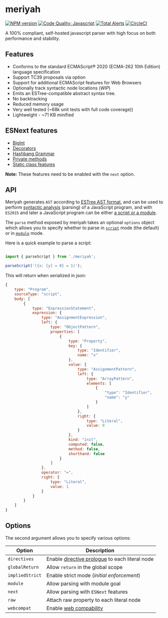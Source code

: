 # meriyah
[![NPM version](https://img.shields.io/npm/v/meriyah.svg?style=flat-square)](https://www.npmjs.com/package/meriyah)
[![Code Quality: Javascript](https://img.shields.io/lgtm/grade/javascript/g/meriyah/meriyah.svg?logo=lgtm&logoWidth=18)](https://lgtm.com/projects/g/meriyah/meriyah/context:javascript)
[![Total Alerts](https://img.shields.io/lgtm/alerts/g/meriyah/meriyah.svg?logo=lgtm&logoWidth=18)](https://lgtm.com/projects/g/meriyah/meriyah/alerts)
[![CircleCI](https://circleci.com/gh/meriyah/meriyah.svg?style=svg)](https://circleci.com/gh/meriyah/meriyah)

A 100% compliant, self-hosted javascript parser with high focus on both performance and stability.

## Features

* Conforms to the standard ECMAScript® 2020 (ECMA-262 10th Edition) language specification
* Support TC39 proposals via option
* Support for additional ECMAScript features for Web Browsers
* Optionally track syntactic node locations (*WIP*)
* Emits an ESTree-compatible abstract syntax tree.
* No backtracking
* Reduced memory usage
* Very well tested (~68k unit tests with full code coverage))
* Lightweight - ~71 KB minified

## ESNext features

* [BigInt](https://github.com/tc39/proposal-bigint)
* [Decorators](https://github.com/tc39/proposal-decorators)
* [Hashbang Grammar](https://github.com/tc39/proposal-hashbang)
* [Private methods](https://github.com/tc39/proposal-private-methods)
* [Static class features](https://github.com/tc39/proposal-static-class-features/)

**Note:** These features need to be enabled with the `next` option.

## API

Meriyah generates `AST` according to [ESTree AST format](https://github.com/estree/estree), and can be used to perform [syntactic analysis](https://en.wikipedia.org/wiki/Parsing) (parsing) of a JavaScript program, and with `ES2015` and later a JavaScript program can be either [a script or a module](https://tc39.github.io/ecma262/index.html#sec-ecmascript-language-scripts-and-modules).

The `parse` method exposed by meriyah takes an optional `options` object which allows you to specify whether to parse in [`script`](https://tc39.github.io/ecma262/#sec-parse-script) mode (the default) or in [`module`](https://tc39.github.io/ecma262/#sec-parsemodule) mode.


Here is a quick example to parse a script:

```js

import { parseScript } from './meriyah';

parseScript('({x: [y] = 0} = 1)');

```

This will return when serialized in json:

```js
{
    type: "Program",
    sourceType: "script",
    body: [
        {
            type: "ExpressionStatement",
            expression: {
                type: "AssignmentExpression",
                left: {
                    type: "ObjectPattern",
                    properties: [
                        {
                            type: "Property",
                            key: {
                                type: "Identifier",
                                name: "x"
                            },
                            value: {
                                type: "AssignmentPattern",
                                left: {
                                    type: "ArrayPattern",
                                    elements: [
                                        {
                                            "type": "Identifier",
                                            "name": "y"
                                        }
                                    ]
                                },
                                right: {
                                    type: "Literal",
                                    value: 0
                                }
                            },
                            kind: "init",
                            computed: false,
                            method: false,
                            shorthand: false
                        }
                    ]
                },
                operator: "=",
                right: {
                    type: "Literal",
                    value: 1
                }
            }
        }
    ]
}
```


## Options

The second argument allows you to specify various options:

| Option        | Description |
| ----------- | ------------------------------------------------------------ |
| `directives`      | Enable [directive prologue](https://github.com/danez/estree/blob/directive/es5.md#directive) to each literal node |
| `globalReturn`    | Allow `return` in the global scope |
| `impliedStrict`   | Enable strict mode (*initial enforcement*) |
| `module`          | Allow parsing with module goal |
| `next`            | Allow parsing with `ESNext` features  |
| `raw`             | Attach raw property to each literal node |
| `webcompat`       | Enable [web compability](https://tc39.github.io/ecma262/#sec-additional-ecmascript-features-for-web-browsers) |
